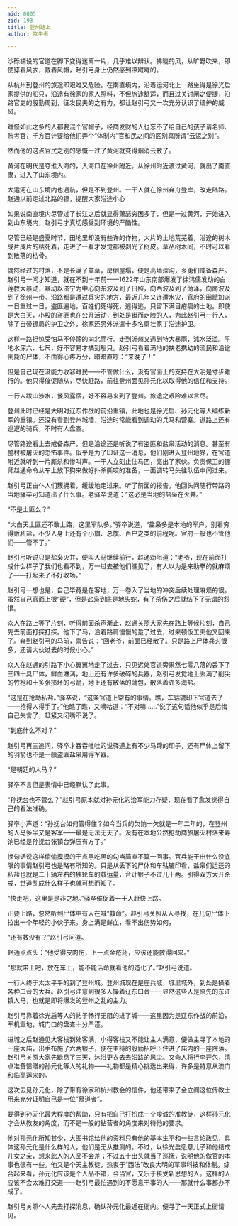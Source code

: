 ```yaml
---
aid: 0005
zid: 193
title: 登州路上
author: 吹牛者

---
```




  沙砾铺设的官道在脚下变得迷离一片，几乎难以辨认。拂晓的风，从旷野吹来，即使穿着风衣，戴着风帽，赵引弓身上仍然感到凉飕飕的。

  从杭州到登州的旅途即艰难又危险。在南直境内，沿着运河北上一路坐得是徐光启家提供的船只，沿途有徐家的家人照料，不但旅途舒适，而且过关讨闸之便捷，沿路官吏的殷勤周到，征发民夫的之有力，都让赵引弓又一次充分认识了缙绅的威风。

  难怪如此之多的人都要混个官帽子，经商发财的人也忘不了给自己的孩子请名师、贿考官，千方百计要给他们弄个“体制内”官和民之间的区别真所谓“云泥之别”。

  然而他的这点官民之别的感慨一过了黄河就变得烟消云散了。

  黄河在明代是夺淮入海的，入海口在徐州附近。从徐州附近渡过黄河，就出了南直隶，进入了山东境内。

  大运河在山东境内也通航，但是不到登州。一干人就在徐州弃舟登岸，改走陆路。赵通以前走过北路的镖，提醒大家沿途小心

  如果说南直境内尽管过了长江之后就显得萧瑟穷困多了，但是一过黄河，开始进入到山东境内，赵引弓才真切感受到环境的严酷性。

  尽管已经是盛夏时节，田地里却没有些许的作物，大片的土地荒芜着，沿途的树木成片成片的枯死着，走进了一看才发觉都被剥光了树皮。草丛树木间，不时可以看到散落的枯骨。

  偶然经过的村落，不是长满了蒿草，房倒屋塌，便是高墙深沟，乡勇们戒备森严。赵引弓一问才知道，就在不到十年前——1622年山东南部爆发了徐鸿儒发动的白莲教大暴动，暴动以济宁为中心向东波及到了日照，向西波及到了菏泽，向南波及到了徐州一带。沿路都是遭过兵灾的地方，最近几年又连遭水灾，官府的田赋加派一日重过一日，盗匪遍地，百姓们死得死，逃得逃，只留下满目疮痍的土地。即使是大白天，小股的盗匪也在公开活动，到处是铤而走险的人，为此赵引弓一行人，除了自带镖局的护卫之外，徐家还另外派遣十多名勇壮家丁沿途护卫。

  这样一路担惊受怕马不停蹄的向北而行。走到沂州又遇到特大暴雨，沭水泛滥。平地水深六、七尺，好不容易才搞到船只。赵引弓看着满地的扶老携幼的流民和沿途倒毙的尸体，不由得心疼万分，暗暗直呼：“来晚了！”

  但是自己现在没能力收容难民——不管做什么，没有官面上的支持在大明是寸步难行的。他只得催促随从，尽快赶路，前往登州面见孙元化以取得他的信任和支持。

  一行人跋山涉水，餐风露宿，好不容易来到了登州。旅途之艰险难以言尽。

  登州此时已经是大明对辽东作战的前沿重镇，此地也是徐光启、孙元化等人编练新军的重镇。还没有看到登州城墙，沿途时常能看到调动的兵马和营寨。道路上还有巡逻的骑兵，不时有人盘查。

  尽管路途看上去戒备森严，但是沿途还是听说了有盗匪和盐枭活动的消息。甚至有整村被屠灭的恐怖事件。似乎是为了印证这一消息，他们刚进入登州地界，在官道附近就听到一片厮杀和惨叫声。一干人立刻止住马匹，亮出了家伙。负责保卫的镖师赵通命令从车上放下狗来做好扑杀撕咬的准备，一面调转马头往队伍中间过来。

  赵引弓正由仆人们簇拥着，缓缓地走过来。听了前面的报告，他回头问随行带路的当地驿卒可知道出了什么事。老驿卒说道：“这必是当地的盐枭在火并。”

  “不是土匪么？”

  “大白天土匪还不敢上路，这里军队多。”驿卒说道，“盐枭多是本地的军户，别看穷得贩私盐，不少人身上还有个小旗、总旗、百户之类的前程呢。官府一般也不管他们——管不了。”

  赵引弓听说只是盐枭火并，便叫人马继续前行，赵通劝阻道：“老爷，现在前面打成什么样子了我们也看不到，万一过去被他们瞧见了，有人以为是来助拳的就麻烦了——打起来了不好收场。”

  赵引弓一想也是，自己毕竟是在客地，万一卷入了当地的冲突后续处理麻烦的很。虽然自己官面上很“硬”，但是盐枭到底是地头蛇，有了杀伤之后就结下了无谓的怨恨。

  众人在路上等了片刻，听得前面杀声渐止，赵通关照大家先在路上等候片刻，自己先去前面打探打探。他下了马，沿着路肩慢慢的踅了过去，过来顿饭工夫他又回来了。奔到赵引弓的马前，禀告说：“回老爷，前面已经散了。只是路上尸体兵刃很多，还请大伙过去的时候小心。”

  众人在赵通的引路下小心翼翼地走了过去，只见远处官道旁果然七零八落的丢下了三四十具尸体，鲜血淋漓，地上还有许多破碎的兵器，赵引弓发觉地上丢满了削尖的竹枪和十多张损坏的弓箭，地上还有散落的蒲包，散落着许多海盐。

  “这是在抢劫私盐。”驿卒说，“这条官道上常有的事情。瞧，车轱辘印下官道去了——抢得人得手了。”他瞧了瞧，又嘀咕道：“不对嘛……”说了这句话他似乎是后悔自己失言了，赶紧又闭嘴不说了。

  “到底什么不对？”

  赵引弓再三追问，驿卒才吞吞吐吐的说驿道上有不少马蹄的印子，还有尸体上留下的羽箭也不是一般盗匪盐枭用得军器。

  “是朝廷的人马？”

  驿卒不言但是表情中已经默认了此事。

  “孙抚台也不管么？”赵引弓原本就对孙元化的治军能力存疑，现在看了愈发觉得自己的看法准确。

  驿卒小声道：“孙抚台如何管得住？如今当兵的欠饷一欠就是一年二年的，在登州的人马多半又是客军——最是无法无天了。没有在本地公然抢劫商旅屠灭村落来筹饷已经是孙抚台张镇台弹压有方了。”

  换句话说这样偷偷摸摸的干点黑吃黑的勾当简直不算一回事。官兵能干出什么没底限的事情赵引弓也是略有所知的。只是从丢下的尸体和车轱辘印看，盐枭们运送的私盐也就是二十辆左右的独轮车的载运量，合计银子不过几十两。引得双方大开杀戒，世道乱成什么样子也就可想而知了。

  “快走吧，这里是是非之地。”驿卒催促着一干人赶快上路。

  正要上路，忽然听到尸体中有人在喊“救命”。赵引弓关照从人寻找，在几句尸体下拉出一个年轻的小伙子来。身上满是鲜血，看不出伤势如何，

  “还有救没有？”赵引弓问道。

  赵通点点头：“他受得皮肉伤，上一点金疮药，应该还能救得回来。”

  “那就带上吧，放在车上，能不能活命就看他的造化了。”赵引弓说道。

  一行人终于太太平平的到了登州城。登州城现在是座兵城，城里城外，到处是操着各种口音的大兵。赵引弓注意到很多人操着辽东口音——显然这些人是原先的东江镇人马，也就是即将爆发的登州之乱的主力。

  赵引弓靠着徐光启等人的帖子畅行无阻的进了城——这里因为是辽东作战的前沿，军机重地，城门口的盘查十分严谨。

  进城之后赵通见大客栈到处客满，小得客栈又不能让主人满意，便做主寻了本地的一座大庙，出手布施了六两银子，便在主持的殷勤招呼下住进了庙内的一座院落。赵引弓关照大家先歇息了三天，沐浴更衣去去沿路的风尘。又命人将行李开包，清点准备馈赠的孙元化等人的礼物——礼物都是精心挑选出来得，许多是特意从澳门和临高运来的。

  这次去见孙元化，除了带有徐家和杭州教会的信件，他还带来了金立阁这位传教士用来充分证明自己是一位“慕道者”。

  要得到孙元化最大程度的帮助，只有把自己打扮成一个虔诚的准教徒，这样孙元化才会从教友的角度，而不是一般的钻营者的角度来对待他的要求。

  他对孙元化所知甚少，大图书馆给他的资料只有他的基本生平和一些言论政见，具体这孙元化是什么样的人，他们是无从推测的。不过，以徐光启愿意儿子和他结成儿女之亲，想来此人的人品不会差；不过五十出头就当了巡抚，说明他的做官的本事也很有一些。他又是个天主教徒，热衷于“西法”改良大明的军事科技和体制。综合起来看，孙元化应该是个人品不错，会当官，又乐于接受新思想的人。这样的人应该不会太难打交道——赵引弓最怕遇到的不愿意干事的人——那就什么事都办不成了。

  赵引弓关照仆人先去打探消息，确认孙元化最近在衙内。便寻了一天正式上衙请见。



